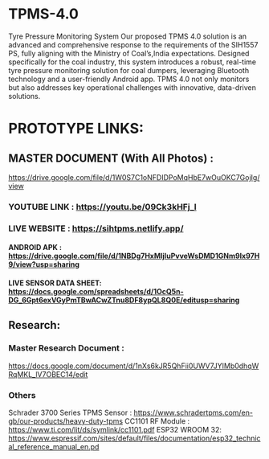 # TPMS-4.0
Tyre Pressure Monitoring System
Our proposed TPMS 4.0 solution is an advanced and comprehensive response to the
requirements of the SIH1557 PS, fully aligning with the Ministry of Coal’s,India expectations.
Designed specifically for the coal industry, this system introduces a robust, real-time tyre
pressure monitoring solution for coal dumpers, leveraging Bluetooth technology and a
user-friendly Android app. TPMS 4.0 not only monitors but also addresses key
operational challenges with innovative, data-driven solutions.

# PROTOTYPE LINKS:

## MASTER DOCUMENT (With All Photos) :
https://drive.google.com/file/d/1W0S7C1oNFDIDPoMqHbE7wOuOKC7GojIg/view

### YOUTUBE LINK : https://youtu.be/09Ck3kHFj_I
### LIVE WEBSITE : https://sihtpms.netlify.app/
#### ANDROID APK : https://drive.google.com/file/d/1NBDg7HxMljIuPvveWsDMD1GNm9lx97H9/view?usp=sharing
#### LIVE SENSOR DATA SHEET: https://docs.google.com/spreadsheets/d/1OcQ5n-DG_6Gpt6exVGyPmTBwACwZTnu8DF8ypQL8Q0E/editusp=sharing

## Research:
### Master Research Document :
https://docs.google.com/document/d/1nXs6kJR5QhFii0UWV7JYIMb0dhqWRqMKL_lV7OBEC14/edit

### Others
Schrader 3700 Series TPMS Sensor : https://www.schradertpms.com/en-gb/our-products/heavy-duty-tpms
CC1101 RF Module : https://www.ti.com/lit/ds/symlink/cc1101.pdf
ESP32 WROOM 32: https://www.espressif.com/sites/default/files/documentation/esp32_technical_reference_manual_en.pd

